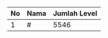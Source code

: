 | No | Nama            | Jumlah Level |
|----|-----------------|--------------|
| 1  | #    |    5546        |

